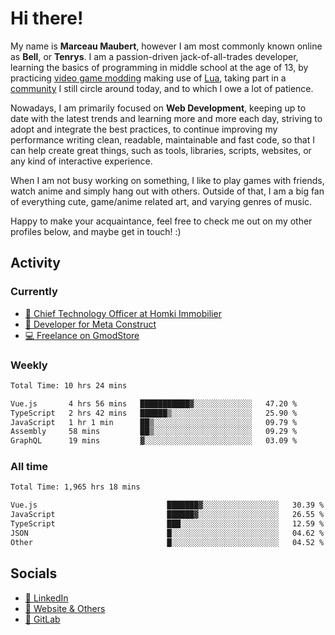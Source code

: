 # Hi there!

My name is **Marceau Maubert**, however I am most commonly known online as **Bell**, or **Tenrys**. I am a passion-driven jack-of-all-trades developer, learning the basics of programming in middle school at the age of 13, by practicing [video game modding](https://garrysmod.com) making use of [Lua](https://lua.org), taking part in a [community](https://metastruct.net) I still circle around today, and to which I owe a lot of patience.

Nowadays, I am primarily focused on **Web Development**, keeping up to date with the latest trends and learning more and more each day, striving to adopt  and integrate the best practices, to continue improving my performance writing clean, readable, maintainable and fast code, so that I can help create great things, such as tools, libraries, scripts, websites, or any kind of interactive experience.

When I am not busy working on something, I like to play games with friends, watch anime and simply hang out with others. Outside of that, I am a big fan of everything cute, game/anime related art, and varying genres of music.

Happy to make your acquaintance, feel free to check me out on my other profiles below, and maybe get in touch! :)

## Activity

### Currently

- [🏢 Chief Technology Officer at Homki Immobilier](https://homki-immobilier.com)
- [🎈 Developer for Meta Construct](https://metastruct.net)
- [💻 Freelance on GmodStore](https://www.gmodstore.com/users/Tenrys)

### Weekly
<!--START_SECTION:wakaWeekly-->

```txt
Total Time: 10 hrs 24 mins

Vue.js       4 hrs 56 mins   ███████████▓░░░░░░░░░░░░░   47.20 %
TypeScript   2 hrs 42 mins   ██████▒░░░░░░░░░░░░░░░░░░   25.90 %
JavaScript   1 hr 1 min      ██▒░░░░░░░░░░░░░░░░░░░░░░   09.79 %
Assembly     58 mins         ██▒░░░░░░░░░░░░░░░░░░░░░░   09.29 %
GraphQL      19 mins         ▓░░░░░░░░░░░░░░░░░░░░░░░░   03.09 %
```

<!--END_SECTION:wakaWeekly-->

### All time
<!--START_SECTION:wakaTotal-->

```txt
Total Time: 1,965 hrs 18 mins

Vue.js                             ███████▓░░░░░░░░░░░░░░░░░   30.39 %
JavaScript                         ██████▓░░░░░░░░░░░░░░░░░░   26.55 %
TypeScript                         ███░░░░░░░░░░░░░░░░░░░░░░   12.59 %
JSON                               █░░░░░░░░░░░░░░░░░░░░░░░░   04.62 %
Other                              █░░░░░░░░░░░░░░░░░░░░░░░░   04.52 %
```

<!--END_SECTION:wakaTotal-->

## Socials

- [👔 LinkedIn](https://www.linkedin.com/in/marceau-maubert)
- [🔗 Website & Others](https://bell.moe)
- [🦊 GitLab](https://gitlab.com/Tenrys)
